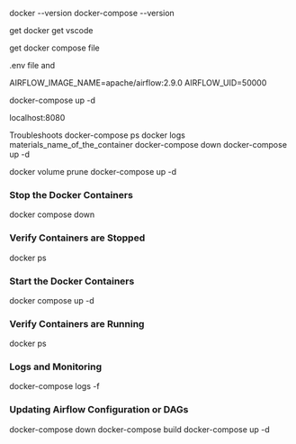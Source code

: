 
docker --version
docker-compose --version

get docker 
get vscode

get docker compose file

.env file and

AIRFLOW_IMAGE_NAME=apache/airflow:2.9.0
AIRFLOW_UID=50000

docker-compose up -d

localhost:8080


Troubleshoots
docker-compose ps
docker logs materials_name_of_the_container
docker-compose down
docker-compose up -d

docker volume prune
docker-compose up -d







### Stop the Docker Containers
docker compose down
### Verify Containers are Stopped
docker ps
### Start the Docker Containers
docker compose up -d
### Verify Containers are Running
docker ps

### Logs and Monitoring
docker-compose logs -f


### Updating Airflow Configuration or DAGs
docker-compose down
docker-compose build
docker-compose up -d
